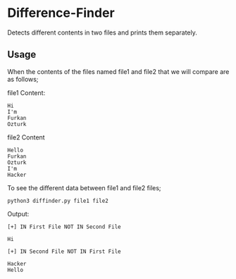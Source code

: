 # Difference-Finder
Detects different contents in two files and prints them separately.

## Usage

When the contents of the files named file1 and file2 that we will compare are as follows;

file1 Content:
```
Hi
I'm
Furkan
Ozturk
```
file2 Content
```
Hello
Furkan
Ozturk
I'm
Hacker
```
To see the different data between file1 and file2 files;
```
python3 diffinder.py file1 file2 
```
Output:
```
[+] IN First File NOT IN Second File

Hi

[+] IN Second File NOT IN First File

Hacker
Hello
```

